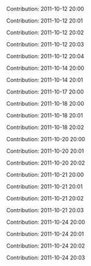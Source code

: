 Contribution: 2011-10-12 20:00

Contribution: 2011-10-12 20:01

Contribution: 2011-10-12 20:02

Contribution: 2011-10-12 20:03

Contribution: 2011-10-12 20:04

Contribution: 2011-10-14 20:00

Contribution: 2011-10-14 20:01

Contribution: 2011-10-17 20:00

Contribution: 2011-10-18 20:00

Contribution: 2011-10-18 20:01

Contribution: 2011-10-18 20:02

Contribution: 2011-10-20 20:00

Contribution: 2011-10-20 20:01

Contribution: 2011-10-20 20:02

Contribution: 2011-10-21 20:00

Contribution: 2011-10-21 20:01

Contribution: 2011-10-21 20:02

Contribution: 2011-10-21 20:03

Contribution: 2011-10-24 20:00

Contribution: 2011-10-24 20:01

Contribution: 2011-10-24 20:02

Contribution: 2011-10-24 20:03

